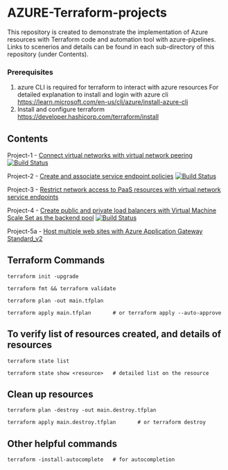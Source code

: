 # AZURE-Terraform-projects

This repository is created to demonstrate the implementation of Azure resources with Terraform code and automation tool with azure-pipelines.
Links to scenerios and details can be found in each sub-directory of this repository (under Contents).

### Prerequisites
1. azure CLI is required for terraform to interact with azure resources
   For detailed explanation to install and login with azure cli https://learn.microsoft.com/en-us/cli/azure/install-azure-cli
2. Install and configure terraform https://developer.hashicorp.com/terraform/install
   
## Contents

Project-1 - [Connect virtual networks with virtual network peering](project-1/)
    [![Build Status](https://dev.azure.com/MosesOwaseye/hub%20and%20spokes%20vnet%20peering/_apis/build/status%2Fhub%20and%20spokes%20vnet%20peering?branchName=main)](https://dev.azure.com/MosesOwaseye/hub%20and%20spokes%20vnet%20peering/_build/latest?definitionId=10&branchName=main)
  
Project-2 - [Create and associate service endpoint policies](project-2/)
    [![Build Status](https://dev.azure.com/MosesOwaseye/azure-104-terraform-projects/_apis/build/status%2Fmosowaz.AZURE-Terraform-projects?branchName=main)](https://dev.azure.com/MosesOwaseye/azure-104-terraform-projects/_build/latest?definitionId=19&branchName=main)

Project-3 - [Restrict network access to PaaS resources with virtual network service endpoints](project-3/)

Project-4 - [Create public and private load balancers with Virtual Machine Scale Set as the backend pool](project-4/)
    [![Build Status](https://dev.azure.com/MosesOwaseye/Load%20Balancers/_apis/build/status%2FDeploy%20Resources?branchName=main)](https://dev.azure.com/MosesOwaseye/Load%20Balancers/_build/latest?definitionId=28&branchName=main)

Project-5a - [Host multiple web sites with Azure Application Gateway Standard_v2](project-5a/)

## Terraform Commands 
```
terraform init -upgrade

terraform fmt && terraform validate

terraform plan -out main.tfplan

terraform apply main.tfplan       # or terraform apply --auto-approve
```

## To verify list of resources created, and details of resources
```
terraform state list

terraform state show <resource>   # detailed list on the resource
```

## Clean up resources
```
terraform plan -destroy -out main.destroy.tfplan  

terraform apply main.destroy.tfplan       # or terraform destroy
```
 
## Other helpful commands
```
terraform -install-autocomplete   # for autocompletion
```
